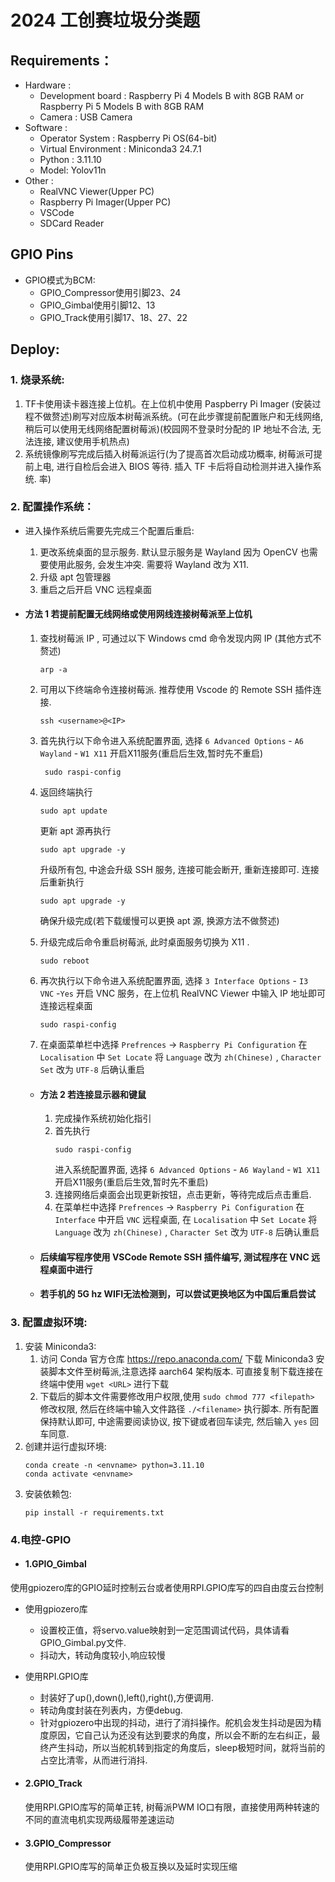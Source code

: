 # 2024 工创赛垃圾分类题

## Requirements：
- Hardware :
  - Development board : Raspberry Pi 4 Models B with 8GB RAM or Raspberry Pi 5 Models B with 8GB RAM
  - Camera : USB Camera
- Software : 
  - Operator System : Raspberry Pi OS(64-bit)
  - Virtual Environment : Miniconda3 24.7.1
  - Python : 3.11.10
  - Model: Yolov11n
- Other :
  - RealVNC Viewer(Upper PC)
  - Raspberry Pi Imager(Upper PC)
  - VSCode
  - SDCard Reader

## GPIO Pins
- GPIO模式为BCM:
  - GPIO_Compressor使用引脚23、24
  - GPIO_Gimbal使用引脚12、13
  - GPIO_Track使用引脚17、18、27、22

## Deploy:

### 1. 烧录系统:
   1. TF卡使用读卡器连接上位机。在上位机中使用 Paspberry Pi Imager (安装过程不做赘述)刷写对应版本树莓派系统。(可在此步骤提前配置账户和无线网络, 稍后可以使用无线网络配置树莓派)(校园网不登录时分配的 IP 地址不合法, 无法连接, 建议使用手机热点)
   2. 系统镜像刷写完成后插入树莓派运行(为了提高首次启动成功概率, 树莓派可提前上电, 进行自检后会进入 BIOS 等待. 插入 TF 卡后将自动检测并进入操作系统. 率)
### 2. 配置操作系统：
- 进入操作系统后需要先完成三个配置后重启: 
  1. 更改系统桌面的显示服务. 默认显示服务是 Wayland 因为 OpenCV 也需要使用此服务, 会发生冲突. 需要将 Wayland 改为 X11.
  2. 升级 apt 包管理器
  3. 重启之后开启 VNC 远程桌面

- #### 方法 1 若提前配置无线网络或使用网线连接树莓派至上位机
  1. 查找树莓派 IP , 可通过以下 Windows cmd 命令发现内网 IP (其他方式不赘述)
      ```
      arp -a
      ```
      
  2. 可用以下终端命令连接树莓派. 推荐使用 Vscode 的 Remote SSH 插件连接.
     ```
     ssh <username>@<IP>
     ```
      
  3. 首先执行以下命令进入系统配置界面, 选择  `6 Advanced Options` - `A6 Wayland` - `W1 X11` 开启X11服务(重启后生效,暂时先不重启)
     ```
      sudo raspi-config
     ``` 
     
  4. 返回终端执行
     ```
     sudo apt update
     ```
     更新 apt 源再执行
     ```
     sudo apt upgrade -y
     ``` 
     升级所有包, 中途会升级 SSH 服务, 连接可能会断开, 重新连接即可. 连接后重新执行 
     ```
     sudo apt upgrade -y
     ``` 
     确保升级完成(若下载缓慢可以更换 apt 源, 换源方法不做赘述) 
  5. 升级完成后命令重启树莓派, 此时桌面服务切换为 X11 .
     ```
     sudo reboot
     ``` 
     
  6. 再次执行以下命令进入系统配置界面, 选择 `3 Interface Options` - `I3 VNC` -`Yes` 开启 VNC 服务，在上位机 RealVNC Viewer 中输入 IP 地址即可连接远程桌面
     ```
     sudo raspi-config
     ``` 
     
  7.  在桌面菜单栏中选择 `Prefrences` -> `Raspberry Pi Configuration` 在 `Localisation` 中 `Set Locate` 将 `Language` 改为 `zh(Chinese)` , `Character Set` 改为 `UTF-8` 后确认重启

   - #### 方法 2 若连接显示器和键鼠
        1. 完成操作系统初始化指引
        2. 首先执行 
            ```
            sudo raspi-config
            ``` 
            进入系统配置界面, 选择  `6 Advanced Options` - `A6 Wayland` - `W1 X11` 开启X11服务(重启后生效,暂时先不重启)
        3. 连接网络后桌面会出现更新按钮，点击更新，等待完成后点击重启.
        4. 在菜单栏中选择 `Prefrences` -> `Raspberry Pi Configuration` 在 `Interface` 中开启 `VNC` 远程桌面, 在 `Localisation` 中 `Set Locate` 将 `Language` 改为 `zh(Chinese)` , `Character Set` 改为 `UTF-8` 后确认重启

  - #### 后续编写程序使用 VSCode Remote SSH 插件编写, 测试程序在 VNC 远程桌面中进行
  - #### 若手机的 5G hz WIFI无法检测到，可以尝试更换地区为中国后重启尝试
   
### 3. 配置虚拟环境:
   1. 安装 Miniconda3:
      1. 访问 Conda 官方仓库 https://repo.anaconda.com/ 下载 Miniconda3 安装脚本文件至树莓派,注意选择 aarch64 架构版本. 可直接复制下载连接在终端中使用 `wget <URL>` 进行下载
      2. 下载后的脚本文件需要修改用户权限,使用 `sudo chmod 777 <filepath>` 修改权限, 然后在终端中输入文件路径 `./<filename>` 执行脚本. 所有配置保持默认即可, 中途需要阅读协议, 按下键或者回车读完, 然后输入 `yes` 回车同意.
   2. 创建并运行虚拟环境:
      ```Linux
      conda create -n <envname> python=3.11.10
      conda activate <envname>
      ```
   3. 安装依赖包:
      ```Linux
      pip install -r requirements.txt
      ```
### 4.电控-GPIO

   - #### 1.GPIO_Gimbal

   使用gpiozero库的GPIO延时控制云台或者使用RPI.GPIO库写的四自由度云台控制

   -   使用gpiozero库
       - 设置校正值，将servo.value映射到一定范围调试代码，具体请看GPIO_Gimbal.py文件.
       - 抖动大，转动角度较小,响应较慢

   -   使用RPI.GPIO库
       - 封装好了up(),down(),left(),right(),方便调用.  
       - 转动角度封装在列表内，方便debug.    
       - 针对gpiozero中出现的抖动，进行了消抖操作。舵机会发生抖动是因为精度原因，它自己认为还没有达到要求的角度，所以会不断的左右纠正，最终产生抖动，所以当舵机转到指定的角度后，sleep极短时间，就将当前的占空比清零，从而进行消抖.



   - #### 2.GPIO_Track
   
     使用RPI.GPIO库写的简单正转,
     树莓派PWM IO口有限，直接使用两种转速的不同的直流电机实现两级履带差速运动

   - #### 3.GPIO_Compressor

     使用RPI.GPIO库写的简单正负极互换以及延时实现压缩
